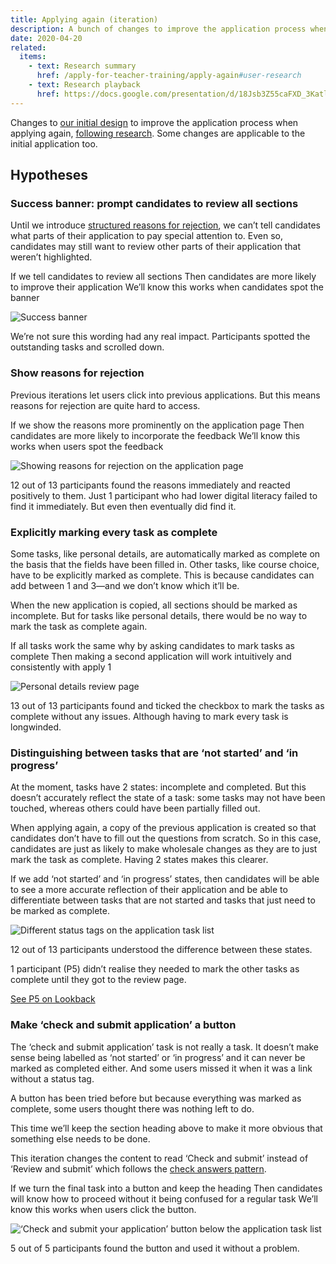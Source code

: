 ```yaml
---
title: Applying again (iteration)
description: A bunch of changes to improve the application process when applying again. Some of the changes are just as applicable when making the first application.
date: 2020-04-20
related:
  items:
    - text: Research summary
      href: /apply-for-teacher-training/apply-again#user-research
    - text: Research playback
      href: https://docs.google.com/presentation/d/18Jsb3Z55caFXD_3KatlHaqdwFClCdZeLYxi_QtCRmho/edit
---
```


Changes to [our initial design](/apply-for-teacher-training/apply-again) to improve the application process when applying again, [following research](/apply-for-teacher-training/apply-again#user-research). Some changes are applicable to the initial application too.

## Hypotheses

### Success banner: prompt candidates to review all sections

Until we introduce [structured reasons for rejection](/manage-teacher-training-applications/reasons-for-rejection), we can’t tell candidates what parts of their application to pay special attention to. Even so, candidates may still want to review other parts of their application that weren’t highlighted.

If we tell candidates to review all sections
Then candidates are more likely to improve their application
We’ll know this works when candidates spot the banner

![Success banner](banner.png)

We’re not sure this wording had any real impact. Participants spotted the outstanding tasks and scrolled down.

### Show reasons for rejection

Previous iterations let users click into previous applications. But this means reasons for rejection are quite hard to access.

If we show the reasons more prominently on the application page
Then candidates are more likely to incorporate the feedback
We’ll know this works when users spot the feedback

![Showing reasons for rejection on the application page](reasons-for-rejection.png)

12 out of 13 participants found the reasons immediately and reacted positively to them. Just 1 participant who had lower digital literacy failed to find it immediately. But even then eventually did find it.

### Explicitly marking every task as complete

Some tasks, like personal details, are automatically marked as complete on the basis that the fields have been filled in. Other tasks, like course choice, have to be explicitly marked as complete. This is because candidates can add between 1 and 3—and we don’t know which it’ll be.

When the new application is copied, all sections should be marked as incomplete. But for tasks like personal details, there would be no way to mark the task as complete again.

If all tasks work the same why by asking candidates to mark tasks as complete
Then making a second application will work intuitively and consistently with apply 1

![Personal details review page](personal-details.png)

13 out of 13 participants found and ticked the checkbox to mark the tasks as complete without any issues. Although having to mark every task is longwinded.

### Distinguishing between tasks that are ‘not started’ and ‘in progress’

At the moment, tasks have 2 states: incomplete and completed. But this doesn’t accurately reflect the state of a task: some tasks may not have been touched, whereas others could have been partially filled out.

When applying again, a copy of the previous application is created so that candidates don’t have to fill out the questions from scratch. So in this case, candidates are just as likely to make wholesale changes as they are to just mark the task as complete. Having 2 states makes this clearer.

If we add ‘not started’ and ‘in progress’ states, then candidates will be able to see a more accurate reflection of their application and be able to differentiate between tasks that are not started and tasks that just need to be marked as complete.

![Different status tags on the application task list](status-tags.png)

12 out of 13 participants understood the difference between these states.

1 participant (P5) didn’t realise they needed to mark the other tasks as complete until they got to the review page.

[See P5 on Lookback](https://lookback.io/watch/FvL23dcHaUZauAchg?t=25m1s)

### Make ‘check and submit application’ a button

The ‘check and submit application’ task is not really a task. It doesn’t make sense being labelled as ‘not started’ or ‘in progress’ and it can never be marked as completed either. And some users missed it when it was a link without a status tag.

A button has been tried before but because everything was marked as complete, some users thought there was nothing left to do.

This time we’ll keep the section heading above to make it more obvious that something else needs to be done.

This iteration changes the content to read ‘Check and submit’ instead of ‘Review and submit’ which follows the [check answers pattern](https://design-system.service.gov.uk/patterns/check-answers/).

If we turn the final task into a button and keep the heading
Then candidates will know how to proceed without it being confused for a regular task
We’ll know this works when users click the button.

![‘Check and submit your application’ button below the application task list](button.png)

5 out of 5 participants found the button and used it without a problem.
